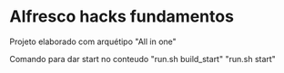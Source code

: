 # Alfresco hacks fundamentos

Projeto elaborado com arquétipo "All in one"

Comando para dar start no conteudo "run.sh build_start" "run.sh start"


